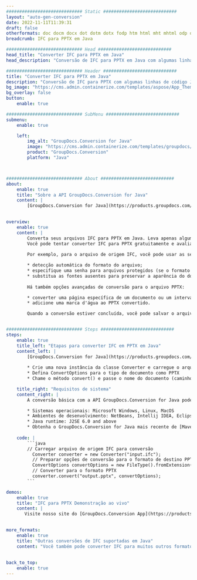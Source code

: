 ```yaml
---
############################# Static ############################
layout: "auto-gen-conversion"
date: 2022-11-11T11:39:31
draft: false
otherformats: doc docm docx dot dotm dotx fodp htm html mht mhtml odp odt otp pot potm potx pps ppsm ppsx ppt pptm pptx rtf
breadcrumb: IFC para PPTX em Java

############################# Head ############################
head_title: "Converter IFC para PPTX em Java"
head_description: "Conversão de IFC para PPTX em Java com algumas linhas de código. Converta mais de 160 formatos de arquivo usando a API de conversão de documentos do GroupDocs para Java"

############################# Header ############################
title: "Converter IFC para PPTX em Java"
description: "Conversão de IFC para PPTX com algumas linhas de código Java"
bg_image: "https://cms.admin.containerize.com/templates/aspose/App_Themes/V3/images/bg/header1.png"
bg_overlay: false
button:
    enable: true

############################# SubMenu ############################
submenu:
    enable: true

    left:
        img_alt: "GroupDocs.Conversion for Java"
        image: "https://cms.admin.containerize.com/templates/groupdocs/images/product-logos/90x90-noborder/groupdocs-conversion-java.png"
        product: "GroupDocs.Conversion"
        platform: "Java"



############################# About ############################
about:
    enable: true
    title: "Sobre a API GroupDocs.Conversion for Java"
    content: |
        [GroupDocs.Conversion for Java](https://products.groupdocs.com/conversion/java/) é uma API avançada de conversão de formato de arquivo para conversão entre formatos populares de imagem e documento, como Microsoft Office, OpenDocument, PDF, HTML, e-mail, CAD. e muito mais com apenas algumas linhas de código. A API nativa detecta automaticamente os formatos dos documentos originais e oferece muitas opções para personalizar os documentos convertidos. Juntamente com a função de extrair informações de um documento, ele também suporta o armazenamento em cache dos resultados da conversão para o disco local por padrão. No entanto, qualquer tipo de armazenamento em cache pode ser suportado pela implementação das interfaces apropriadas - Amazon S3, Dropbox, Google Drive, Windows Azure, Reddis ou quaisquer outras.
    

overview:
    enable: true
    content: |
        Converta seus arquivos IFC para PPTX em Java. Leva apenas algumas linhas de código Java em qualquer plataforma de sua escolha, como Windows, Linux, macOS.
        Você pode tentar converter IFC para PPTX gratuitamente e avaliar a qualidade dos resultados da conversão. Junto com scripts de conversão de arquivo simples, você pode tentar opções mais sofisticadas para carregar o arquivo de origem IFC e armazenar a saída PPTX. 
        
        Por exemplo, para o arquivo de origem IFC, você pode usar as seguintes opções de carregamento:

        * detecção automática do formato do arquivo;
        * especifique uma senha para arquivos protegidos (se o formato de arquivo for compatível);
        * substitua as fontes ausentes para preservar a aparência do documento.
        
        Há também opções avançadas de conversão para o arquivo PPTX:

        * converter uma página específica de um documento ou um intervalo de páginas;
        * adicione uma marca d'água ao PPTX convertido.

        Quando a conversão estiver concluída, você pode salvar o arquivo PPTX no caminho do arquivo local ou em qualquer armazenamento de terceiros, como FTP, Amazon S3, Google Drive, Dropbox etc. Observe - para converter IFC para PPTX, você não precisa instalar nenhum software adicional, como MS Office, Open Office, Adobe Acrobat Reader etc.


############################# Steps ############################
steps:
    enable: true
    title_left: "Etapas para converter IFC em PPTX em Java"
    content_left: |
        [GroupDocs.Conversion for Java](https://products.groupdocs.com/conversion/java/) permite que os desenvolvedores convertam facilmente o arquivo IFC para PPTX com algumas linhas de código.
        
        * Crie uma nova instância da classe Converter e carregue o arquivo IFC com o caminho completo
        * Defina ConvertOptions para o tipo de documento como PPTX
        * Chame o método convert() e passe o nome do documento (caminho completo) e formato (PPTX) como parâmetro

    title_right: "Requisitos de sistema"
    content_right: |
        A conversão básica com a API GroupDocs.Conversion for Java pode ser feita com apenas algumas linhas de código. Nossas APIs são suportadas em todas as principais plataformas e sistemas operacionais. Antes de executar o código abaixo, certifique-se de ter os seguintes pré-requisitos instalados em seu sistema.

        * Sistemas operacionais: Microsoft Windows, Linux, MacOS
        * Ambientes de desenvolvimento: NetBeans, Intellij IDEA, Eclipse, etc.
        * Java runtime: J2SE 6.0 and above
        * Obtenha o GroupDocs.Conversion for Java mais recente de [Maven](https://repository.groupdocs.com/webapp/#/artifacts/browse/tree/General/repo/com/groupdocs/groupdocs-conversion)
         
    code: |
        ```java    
        // Carregar arquivo de origem IFC para conversão
          Converter converter = new Converter("input.ifc");
          // Preparar opções de conversão para o formato de destino PPTX
          ConvertOptions convertOptions = new FileType().fromExtension("pptx").getConvertOptions();
          // Converter para o formato PPTX
          converter.convert("output.pptx", convertOptions);
        ```

demos:
    enable: true
    title: "IFC para PPTX Demonstração ao vivo"
    content: |
       Visite nosso site do [GroupDocs.Conversion App](https://products.groupdocs.app/conversion/family) e experimente a conversão de IFC para PPTX agora. A demonstração gratuita tem os seguintes benefícios
          

more_formats:
    enable: true
    title: "Outras conversões de IFC suportadas em Java"
    content: "Você também pode converter IFC para muitos outros formatos de arquivo. Por favor, veja a lista abaixo."
       
       
back_to_top:
    enable: true
---
```

